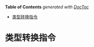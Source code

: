 <!-- START doctoc generated TOC please keep comment here to allow auto update -->
<!-- DON'T EDIT THIS SECTION, INSTEAD RE-RUN doctoc TO UPDATE -->
**Table of Contents**  *generated with [DocToc](https://github.com/thlorenz/doctoc)*

- [类型转换指令](#%E7%B1%BB%E5%9E%8B%E8%BD%AC%E6%8D%A2%E6%8C%87%E4%BB%A4)

<!-- END doctoc generated TOC please keep comment here to allow auto update -->

# 类型转换指令